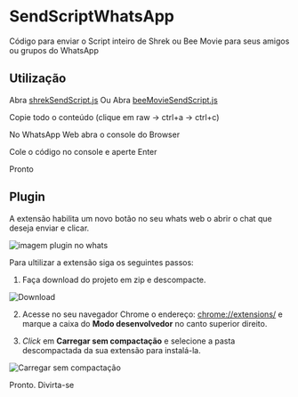 # SendScriptWhatsApp

Código para enviar o Script inteiro de Shrek ou Bee Movie para seus amigos ou grupos do WhatsApp

## Utilização

Abra [shrekSendScript.js](https://github.com/Matt-Fontes/SendScriptWhatsApp/blob/main/shrekSendScript.js)
Ou
Abra [beeMovieSendScript.js](https://github.com/Matt-Fontes/SendScriptWhatsApp/blob/main/beeMovieSendScript.js)

Copie todo o conteúdo (clique em raw -> ctrl+a -> ctrl+c)

No WhatsApp Web abra o console do Browser

Cole o código no console e aperte Enter

Pronto

## Plugin

A extensão habilita um novo botão no seu whats web o abrir o chat que deseja enviar e clicar.

![imagem plugin no whats](./blob/extensao/extension/imagem/print_whatsapp.png)

Para ultilizar a extensão siga os seguintes passos:

1. Faça download do projeto em zip e descompacte.

![Download](./extensao/extension/imagem/download.png)

2. Acesse no seu navegador Chrome o endereço: [chrome://extensions/](chrome://extensions/) e marque a caixa do **Modo desenvolvedor** no canto superior direito.

3. *Click* em **Carregar sem compactação** e selecione a pasta descompactada da sua extensão para instalá-la.

![Carregar sem compactação](./extesion/imagem/csc.png)

Pronto. Divirta-se 